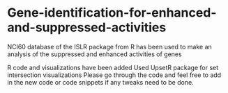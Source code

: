 # Gene-identification-for-enhanced-and-suppressed-activities

NCI60 database of the ISLR package from R has been used to make an analysis of the suppressed and enhanced activities of genes 

R code and visualizations have been added
Used UpsetR package for set intersection visualizations
Please go through the code and feel free to add in the new code or code snippets if any tweaks need to be done.
